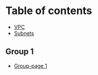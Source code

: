 # Table of contents

* [VPC](README.md)
* [Subnets](subnets.md)

## Group 1

* [Group-page 1](group-1/group-page-1.md)
